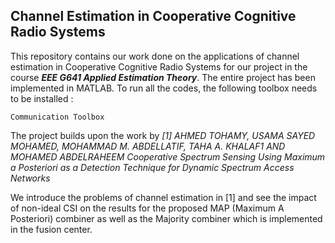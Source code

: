 ## Channel Estimation in Cooperative Cognitive Radio Systems

This repository contains our work done on the applications of channel estimation in Cooperative Cognitive Radio Systems for our project in the course **_EEE G641 Applied Estimation Theory_**.
The entire project has been implemented in MATLAB. To run all the codes, the following toolbox needs to be installed :

```
Communication Toolbox
```

The project builds upon the work by 
*[1] AHMED TOHAMY, USAMA SAYED MOHAMED,
MOHAMMAD M. ABDELLATIF, TAHA A. KHALAF1 AND MOHAMED ABDELRAHEEM Cooperative Spectrum Sensing Using Maximum a
Posteriori as a Detection Technique for Dynamic Spectrum Access Networks*

We introduce the problems of channel estimation in [1] and see the impact of non-ideal CSI on the results for the proposed MAP (Maximum A Posteriori) combiner as well 
as the Majority combiner which is implemented in the fusion center.

